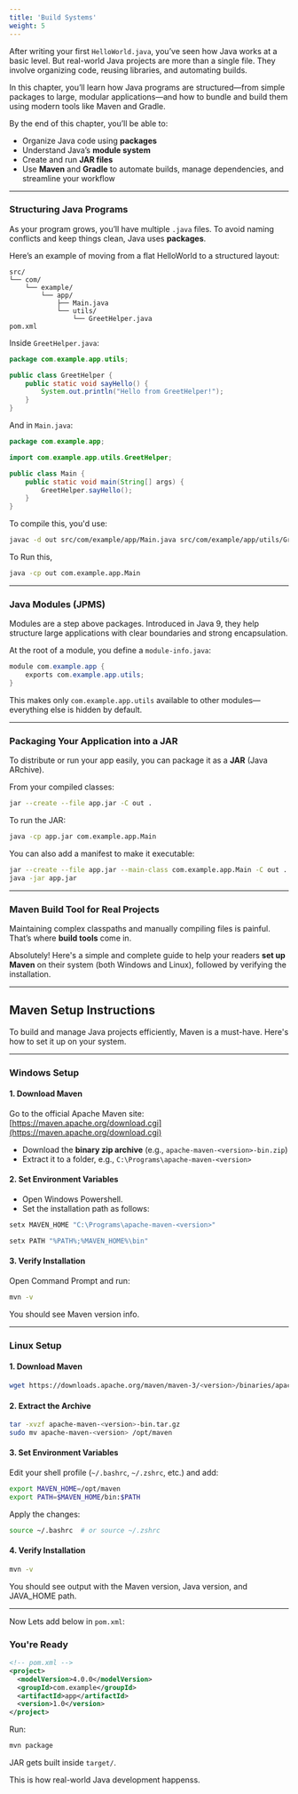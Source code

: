 ```yaml
---
title: 'Build Systems'
weight: 5
---
```


After writing your first `HelloWorld.java`, you’ve seen how Java works at a basic level. But real-world Java projects are more than a single file. They involve organizing code, reusing libraries, and automating builds.

In this chapter, you’ll learn how Java programs are structured—from simple packages to large, modular applications—and how to bundle and build them using modern tools like Maven and Gradle.

By the end of this chapter, you’ll be able to:

* Organize Java code using **packages**
* Understand Java’s **module system**
* Create and run **JAR files**
* Use **Maven** and **Gradle** to automate builds, manage dependencies, and streamline your workflow

---

### Structuring Java Programs

As your program grows, you’ll have multiple `.java` files. To avoid naming conflicts and keep things clean, Java uses **packages**.

Here’s an example of moving from a flat HelloWorld to a structured layout:

```
src/
└── com/
    └── example/
        └── app/
            ├── Main.java
            └── utils/
                └── GreetHelper.java
pom.xml
```

Inside `GreetHelper.java`:

```java
package com.example.app.utils;

public class GreetHelper {
    public static void sayHello() {
        System.out.println("Hello from GreetHelper!");
    }
}
```

And in `Main.java`:

```java
package com.example.app;

import com.example.app.utils.GreetHelper;

public class Main {
    public static void main(String[] args) {
        GreetHelper.sayHello();
    }
}
```

To compile this, you'd use:

```bash
javac -d out src/com/example/app/Main.java src/com/example/app/utils/GreetHelper.java
```

To Run this,
```bash
java -cp out com.example.app.Main
```

---

### Java Modules (JPMS)

Modules are a step above packages. Introduced in Java 9, they help structure large applications with clear boundaries and strong encapsulation.

At the root of a module, you define a `module-info.java`:

```java
module com.example.app {
    exports com.example.app.utils;
}
```

This makes only `com.example.app.utils` available to other modules—everything else is hidden by default.

---

### Packaging Your Application into a JAR

To distribute or run your app easily, you can package it as a **JAR** (Java ARchive).

From your compiled classes:

```bash
jar --create --file app.jar -C out .
```

To run the JAR:

```bash
java -cp app.jar com.example.app.Main
```

You can also add a manifest to make it executable:

```bash
jar --create --file app.jar --main-class com.example.app.Main -C out .
java -jar app.jar
```

---

### Maven Build Tool for Real Projects

Maintaining complex classpaths and manually compiling files is painful. That’s where **build tools** come in.

Absolutely! Here's a simple and complete guide to help your readers **set up Maven** on their system (both Windows and Linux), followed by verifying the installation.

---

## Maven Setup Instructions

To build and manage Java projects efficiently, Maven is a must-have. Here's how to set it up on your system.

---

### Windows Setup

#### 1. **Download Maven**

Go to the official Apache Maven site:
[https://maven.apache.org/download.cgi](https://maven.apache.org/download.cgi)

* Download the **binary zip archive** (e.g., `apache-maven-<version>-bin.zip`)
* Extract it to a folder, e.g., `C:\Programs\apache-maven-<version>`

#### 2. **Set Environment Variables**

   * Open Windows Powershell.
   * Set the installation path as follows:

   ```powershell
   setx MAVEN_HOME "C:\Programs\apache-maven-<version>"
   ```

   ```powershell
   setx PATH "%PATH%;%MAVEN_HOME%\bin"
   ```

#### 3. **Verify Installation**

Open Command Prompt and run:

```bash
mvn -v
```

You should see Maven version info.

---

### Linux Setup

#### 1. **Download Maven**

```bash
wget https://downloads.apache.org/maven/maven-3/<version>/binaries/apache-maven-<version>-bin.tar.gz
```

#### 2. **Extract the Archive**

```bash
tar -xvzf apache-maven-<version>-bin.tar.gz
sudo mv apache-maven-<version> /opt/maven
```

#### 3. **Set Environment Variables**

Edit your shell profile (`~/.bashrc`, `~/.zshrc`, etc.) and add:

```bash
export MAVEN_HOME=/opt/maven
export PATH=$MAVEN_HOME/bin:$PATH
```

Apply the changes:

```bash
source ~/.bashrc  # or source ~/.zshrc
```

#### 4. **Verify Installation**

```bash
mvn -v
```

You should see output with the Maven version, Java version, and JAVA\_HOME path.

---

Now Lets add below in `pom.xml`:

### You're Ready

```xml
<!-- pom.xml -->
<project>
  <modelVersion>4.0.0</modelVersion>
  <groupId>com.example</groupId>
  <artifactId>app</artifactId>
  <version>1.0</version>
</project>
```

Run:

```bash
mvn package
```

JAR gets built inside `target/`.

This is how real-world Java development happenss.

